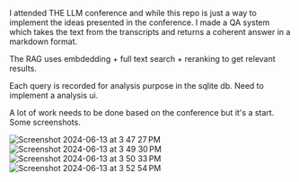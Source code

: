 I attended THE LLM conference and while this repo is just a way to implement the ideas presented in the conference. 
I made a QA system which takes the text from the transcripts and returns a coherent answer in a markdown format. 

The RAG uses embdedding + full text search + reranking to get relevant results. 

Each query is recorded for analysis purpose in the sqlite db. Need to implement a analysis ui. 

A lot of work needs to be done based on the conference but it's a start. Some screenshots. 

![Screenshot 2024-06-13 at 3 47 27 PM](https://github.com/avs20/Rizzconn-Answering-Machine/assets/9055117/07b1ca32-f004-4ea1-b5d5-d75af701842b)
![Screenshot 2024-06-13 at 3 49 30 PM](https://github.com/avs20/Rizzconn-Answering-Machine/assets/9055117/5b434f75-08ed-41be-a11b-189aaa070b2e)
![Screenshot 2024-06-13 at 3 50 33 PM](https://github.com/avs20/Rizzconn-Answering-Machine/assets/9055117/0d9da8fe-d065-472c-9085-84ba25e751f5)
![Screenshot 2024-06-13 at 3 52 54 PM](https://github.com/avs20/Rizzconn-Answering-Machine/assets/9055117/2ef9ab27-ac6d-4e28-9e73-e75bfbe40ba0)
